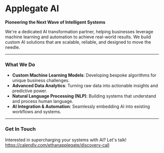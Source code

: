 # Applegate AI 

**Pioneering the Next Wave of Intelligent Systems**

We're a dedicated AI transformation partner, helping businesses leverage machine learning and automation to achieve real-world results. We build custom AI solutions that are scalable, reliable, and designed to move the needle.

---

### What We Do

-   **Custom Machine Learning Models**: Developing bespoke algorithms for unique business challenges.
-   **Advanced Data Analytics**: Turning raw data into actionable insights and predictive power.
-   **Natural Language Processing (NLP)**: Building systems that understand and process human language.
-   **AI Integration & Automation**: Seamlessly embedding AI into existing workflows and systems.

---

### Get In Touch

Interested in supercharging your systems with AI? Let's talk!
https://calendly.com/ethanapplegate/discovery-call
